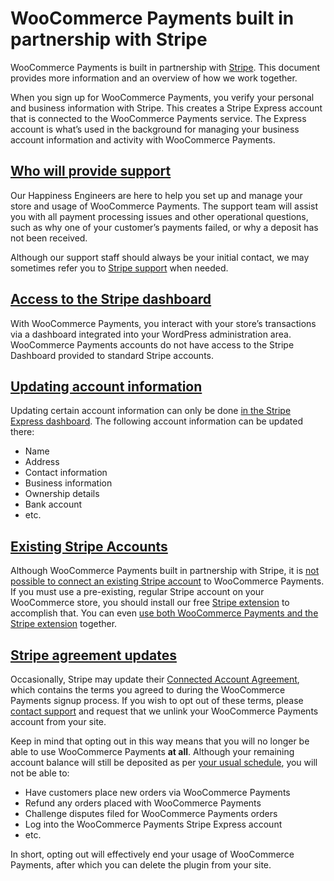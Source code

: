 # WooCommerce Payments built in partnership with Stripe

WooCommerce Payments is built in partnership with [Stripe](https://stripe.com/). This document provides more information and an overview of how we work together.

When you sign up for WooCommerce Payments, you verify your personal and business information with Stripe. This creates a Stripe Express account that is connected to the WooCommerce Payments service. The Express account is what’s used in the background for managing your business account information and activity with WooCommerce Payments.

## [Who will provide support](#who-will-provide-support)

Our Happiness Engineers are here to help you set up and manage your store and usage of WooCommerce Payments. The support team will assist you with all payment processing issues and other operational questions, such as why one of your customer’s payments failed, or why a deposit has not been received.

Although our support staff should always be your initial contact, we may sometimes refer you to [Stripe support](https://support.stripe.com/questions/contact-stripe-support) when needed.

## [Access to the Stripe dashboard](#access-to-the-stripe-dashboard)

With WooCommerce Payments, you interact with your store’s transactions via a dashboard integrated into your WordPress administration area. WooCommerce Payments accounts do not have access to the Stripe Dashboard provided to standard Stripe accounts.

## [Updating account information](#updating-account-information)

Updating certain account information can only be done [in the Stripe Express dashboard](https://woocommerce.com/document/payments/faq/access-stripe-account/). The following account information can be updated there:

*   Name
*   Address
*   Contact information
*   Business information
*   Ownership details
*   Bank account
*   etc.

## [Existing Stripe Accounts](#existing-stripe-accounts)

Although WooCommerce Payments built in partnership with Stripe, it is [not possible to connect an existing Stripe account](https://woocommerce.com/document/payments/faq/existing-stripe-account/) to WooCommerce Payments. If you must use a pre-existing, regular Stripe account on your WooCommerce store, you should install our free [Stripe extension](https://woocommerce.com/woocommerce-and-stripe/) to accomplish that. You can even [use both WooCommerce Payments and the Stripe extension](https://woocommerce.com/document/can-i-use-woocommerce-payments-and-the-stripe-plugin-at-the-same-time/) together.

## [Stripe agreement updates](#stripe-agreement-updates)

Occasionally, Stripe may update their [Connected Account Agreement](https://stripe.com/legal/connect-account), which contains the terms you agreed to during the WooCommerce Payments signup process. If you wish to opt out of these terms, please [contact support](https://woocommerce.com/my-account/create-a-ticket/) and request that we unlink your WooCommerce Payments account from your site.

Keep in mind that opting out in this way means that you will no longer be able to use WooCommerce Payments **at all**. Although your remaining account balance will still be deposited as per [your usual schedule](https://woocommerce.com/document/payments/faq/deposit-schedule/), you will not be able to:

*   Have customers place new orders via WooCommerce Payments
*   Refund any orders placed with WooCommerce Payments
*   Challenge disputes filed for WooCommerce Payments orders
*   Log into the WooCommerce Payments Stripe Express account
*   etc.

In short, opting out will effectively end your usage of WooCommerce Payments, after which you can delete the plugin from your site.